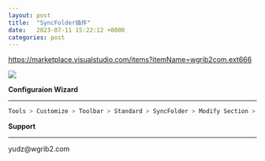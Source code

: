 ```yaml
---
layout: post
title:  "SyncFolder插件"
date:   2023-07-11 15:22:12 +0800
categories: post
---
```


https://marketplace.visualstudio.com/items?itemName=wgrib2com.ext666

![](http://cdn.wgrib2.com/images/2023-07-11-18-25-35.png)

**Configuraion Wizard**
<hr>

```c#
Tools > Customize > Toolbar > Standard > SyncFolder > Modify Section > Style > Image And Text
```


**Support**
<hr>
yudz@wgrib2.com